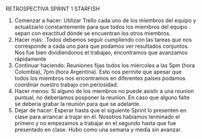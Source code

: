 RETROSPECTIVA SPRINT 1
STARFISH

1. Comenzar a hacer: Utilizar Trello cada uno de los miembros del equipo y actualizarlo constantemente para que todos los miembros del equipo sepan con exactitud dónde se encuentran los otros miembros.
2. Hacer más: .Todos debemos seguir cumpliendo con las tareas que nos corresponde a cada uno para que podamos ver resultados conjuntos. Nos fue bien dividiendonos el trabajao, encontramos que avanzamos rápidamente
3. Continuar haciendo: Reuniones fijas todos los miércoles a las 5pm (hora Colombia), 7pm (hora Argentina). Esto nos permite que apesar que todos los miembros nos encontramos en diferentes países podamos coordinar nuestro trabajo con periosidad.
4. Hacer menos: Si alguno de los miembros no puede asistir a una reunion puntual, no deberíamos posponer la reunion. En caso que alguno falte se debería grabar la reunión para que se adelante.
5. Dejar de hacer: Esperar hasta que el siguiente Sprint lo presenten en clase para arrancar a trajar en él. Nosotros habíamos terminado el primero y no empezamos a trabajar en el segundo hasta que fue presentado en clase. Hubo como una semana y media sin avanzar. 